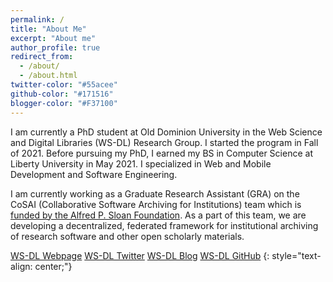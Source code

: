 ```yaml
---
permalink: /
title: "About Me"
excerpt: "About me"
author_profile: true
redirect_from: 
  - /about/
  - /about.html
twitter-color: "#55acee"
github-color: "#171516"
blogger-color: "#F37100"
---
```


I am currently a PhD student at Old Dominion University in the Web Science and Digital Libraries (WS-DL) Research Group. I started the program in Fall of 2021. Before pursuing my PhD, I earned my BS in Computer Science at Liberty University in May 2021. I specialized in Web and Mobile Development and Software Engineering. 

I am currently working as a Graduate Research Assistant (GRA) on the CoSAI (Collaborative Software Archiving for Institutions) team which is [funded by the Alfred P. Sloan Foundation](https://sloan.org/grant-detail/9628). As a part of this team, we are developing a decentralized, federated framework for institutional archiving of research software and other open scholarly materials. 

<a href="https://oduwsdl.github.io/" target="_blank" class="btn btn--mcw"><i class="fas fa-fw fa-link"></i><span> WS-DL Webpage</span></a>
<a href="https://twitter.com/WebSciDL" target="_blank" class="btn btn--mcw"><i class="fab fa-twitter" style="color: {{ page.twitter-color }}"></i><span> WS-DL Twitter</span></a>
<a href="https://ws-dl.blogspot.com/" target="_blank" class="btn btn--mcw"><i class="fab fa-blogger" style="color: {{ page.blogger-color }}"></i><span> WS-DL Blog</span></a>
<a href="https://github.com/oduwsdl" target="_blank" class="btn btn--mcw"><i class="fab fa-fw fa-github" style="color: {{ page.github-color }}"></i><span> WS-DL GitHub</span></a>
{: style="text-align: center;"}